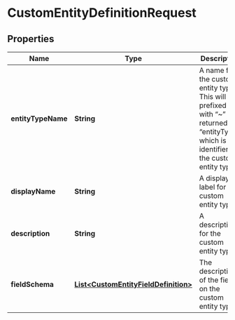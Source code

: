 

# CustomEntityDefinitionRequest


## Properties

Name | Type | Description | Notes
------------ | ------------- | ------------- | -------------
**entityTypeName** | **String** | A name for the custom entity type. This will be prefixed with “~” and returned as “entityType”, which is the identifier for the custom entity type. | 
**displayName** | **String** | A display label for the custom entity type. | 
**description** | **String** | A description for the custom entity type. |  [optional]
**fieldSchema** | [**List&lt;CustomEntityFieldDefinition&gt;**](CustomEntityFieldDefinition.md) | The description of the fields on the custom entity type. |  [optional]



